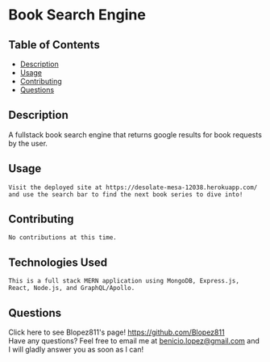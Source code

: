   # Book Search Engine
  
  ## Table of Contents
  * [Description](https://github.com/Blopez811/book-search-engine#description)
  * [Usage](https://github.com/Blopez811/book-search-engine#usage)
  * [Contributing](https://github.com/Blopez811/book-search-engine#contributing)
  * [Questions](https://github.com/Blopez811/book-search-engine#questions)

  ## Description
   A fullstack book search engine that returns google results for book requests by the user. 

 

  ## Usage
    Visit the deployed site at https://desolate-mesa-12038.herokuapp.com/ and use the search bar to find the next book series to dive into!

 
  ## Contributing
    No contributions at this time.

  ## Technologies Used
    This is a full stack MERN application using MongoDB, Express.js, React, Node.js, and GraphQL/Apollo.

  ## Questions
  Click here to see Blopez811's page! https://github.com/Blopez811  
  Have any questions? Feel free to email me at benicio.lopez@gmail.com and I will gladly answer you as soon as I can!

